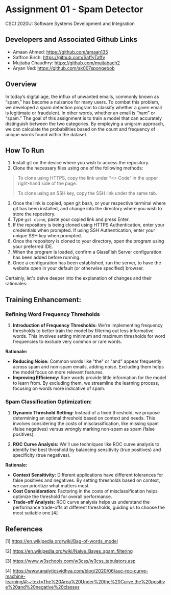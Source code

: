 # Assignment 01 - Spam Detector
CSCI 2020U: Software Systems Development and Integration

## Developers and Associated Github Links
-	Amaan Ahmed: https://github.com/amaan135
-	Saffron Birch: https://github.com/SaffyTaffy
-	Mujtaba Chaudhry: https://github.com/mujtabach2
-	Aryan Ved: https://github.com/ak007spongebob

## Overview
In today’s digital age, the influx of unwanted emails, commonly known as “spam,” has become a nuisance for many users. To combat this problem, we developed a spam detection program to classify whether a given email is legitimate or fraudulent. In other words, whether an email is “ham” or “spam.” The goal of this assignment is to train a model that can accurately distinguish between the two categories. By employing a unigram approach, we can calculate the probabilities based on the count and frequency of unique words found within the dataset.

## How To Run
1.	Install git on the device where you wish to access the repository.
2.	Clone the necessary files using one of the following methods:
>To clone using HTTPS, copy the link under “<> Code” in the upper right-hand side of the page.
> 
>To clone using an SSH key, copy the SSH link under the same tab.
3.	Once the link is copied, open git bash, or your respective terminal where git has been installed, and change into the directory where you wish to store the repository.
4.	Type `git clone`, paste your copied link and press Enter.
5.	If the repository is being cloned using HTTPS Authentication, enter your credentials when prompted. If using SSH Authentication, enter your unique SSH key when prompted.
6.	Once the repository is cloned to your directory, open the program using your preferred IDE. 
7.	When the program is loaded, confirm a GlassFish Server configuration has been added before running.
8.	Once a configuration has been established, run the server, to have the website open in your default (or otherwise specified) browser.

Certainly, let's delve deeper into the explanation of changes and their rationales:

## Training Enhancement:
### Refining Word Frequency Thresholds
1. **Introduction of Frequency Thresholds:** We're implementing frequency thresholds to better train the model by filtering out less informative words. This involves setting minimum and maximum thresholds for word frequencies to exclude very common or rare words.

**Rationale:**
- **Reducing Noise:** Common words like "the" or "and" appear frequently across spam and non-spam emails, adding noise. Excluding them helps the model focus on more relevant features.
- **Improving Efficiency:** Rare words provide little information for the model to learn from. By excluding them, we streamline the learning process, focusing on words more indicative of spam.

### Spam Classification Optimization:

1. **Dynamic Threshold Setting:** Instead of a fixed threshold, we propose determining an optimal threshold based on context and needs. This involves considering the costs of misclassification, like missing spam (false negatives) versus wrongly marking non-spam as spam (false positives).
  
2. **ROC Curve Analysis:** We'll use techniques like ROC curve analysis to identify the best threshold by balancing sensitivity (true positives) and specificity (true negatives).

**Rationale:**
- **Context Sensitivity:** Different applications have different tolerances for false positives and negatives. By setting thresholds based on context, we can prioritize what matters most.
- **Cost Consideration:** Factoring in the costs of misclassification helps optimize the threshold for overall performance.
- **Trade-off Analysis:** ROC curve analysis helps us understand the performance trade-offs at different thresholds, guiding us to choose the most suitable one.[4]

## References 
[1] https://en.wikipedia.org/wiki/Bag-of-words_model 

[2] https://en.wikipedia.org/wiki/Naive_Bayes_spam_filtering 

[3] https://www.w3schools.com/w3css/w3css_tabulators.asp

[4] https://www.analyticsvidhya.com/blog/2020/06/auc-roc-curve-machine-learning/#:~:text=The%20Area%20Under%20the%20Curve,the%20positive%20and%20negative%20classes
